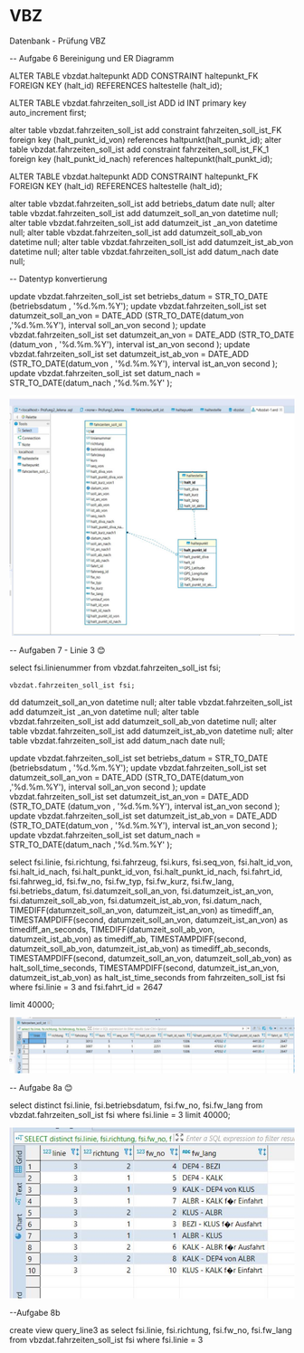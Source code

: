 # VBZ
Datenbank - Prüfung VBZ

-- Aufgabe 6 Bereinigung und ER Diagramm

ALTER TABLE vbzdat.haltepunkt ADD CONSTRAINT haltepunkt_FK FOREIGN KEY (halt_id) REFERENCES haltestelle (halt_id);


ALTER TABLE vbzdat.fahrzeiten_soll_ist ADD id INT primary key auto_increment first;


alter table vbzdat.fahrzeiten_soll_ist add constraint fahrzeiten_soll_ist_FK foreign key (halt_punkt_id_von) references haltpunkt(halt_punkt_id);
alter table vbzdat.fahrzeiten_soll_ist add constraint fahrzeiten_soll_ist_FK_1 foreign key (halt_punkt_id_nach) references haltepunkt(halt_punkt_id);



ALTER TABLE vbzdat.haltepunkt ADD CONSTRAINT haltepunkt_FK FOREIGN KEY (halt_id) REFERENCES haltestelle (halt_id);



alter table vbzdat.fahrzeiten_soll_ist add betriebs_datum date null;
alter table vbzdat.fahrzeiten_soll_ist add datumzeit_soll_an_von datetime null;
alter table vbzdat.fahrzeiten_soll_ist add datumzeit_ist _an_von datetime null;
alter table vbzdat.fahrzeiten_soll_ist add datumzeit_soll_ab_von datetime null;
alter table vbzdat.fahrzeiten_soll_ist add datumzeit_ist_ab_von datetime null;
alter table vbzdat.fahrzeiten_soll_ist add datum_nach date null;

-- Datentyp  konvertierung


update vbzdat.fahrzeiten_soll_ist set betriebs_datum = STR_TO_DATE (betriebsdatum , '%d.%m.%Y');
update vbzdat.fahrzeiten_soll_ist set datumzeit_soll_an_von = DATE_ADD (STR_TO_DATE(datum_von ,'%d.%m.%Y'), interval soll_an_von second );
update vbzdat.fahrzeiten_soll_ist set datumzeit_an_von = DATE_ADD (STR_TO_DATE (datum_von , '%d.%m.%Y'), interval ist_an_von second );
update vbzdat.fahrzeiten_soll_ist set datumzeit_ist_ab_von = DATE_ADD (STR_TO_DATE(datum_von , '%d.%m.%Y'), interval ist_an_von second );
update vbzdat.fahrzeiten_soll_ist set datum_nach = STR_TO_DATE(datum_nach ,'%d.%m.%Y' );

![What is this](ER_Diagramm_vbzdat.JPG)



-- Aufgaben 7 - Linie 3 😊

select
    fsi.linienummer
from
    vbzdat.fahrzeiten_soll_ist fsi;


    vbzdat.fahrzeiten_soll_ist fsi;

dd datumzeit_soll_an_von datetime null;
alter table vbzdat.fahrzeiten_soll_ist add datumzeit_ist _an_von datetime null;
alter table vbzdat.fahrzeiten_soll_ist add datumzeit_soll_ab_von datetime null;
alter table vbzdat.fahrzeiten_soll_ist add datumzeit_ist_ab_von datetime null;
alter table vbzdat.fahrzeiten_soll_ist add datum_nach date null;


update vbzdat.fahrzeiten_soll_ist set betriebs_datum = STR_TO_DATE (betriebsdatum , '%d.%m.%Y');
update vbzdat.fahrzeiten_soll_ist set datumzeit_soll_an_von = DATE_ADD (STR_TO_DATE(datum_von ,'%d.%m.%Y'), interval soll_an_von second );
update vbzdat.fahrzeiten_soll_ist set datumzeit_ist_an_von = DATE_ADD (STR_TO_DATE (datum_von , '%d.%m.%Y'), interval ist_an_von second );
update vbzdat.fahrzeiten_soll_ist set datumzeit_ist_ab_von = DATE_ADD (STR_TO_DATE(datum_von , '%d.%m.%Y'), interval ist_an_von second );
update vbzdat.fahrzeiten_soll_ist set datum_nach = STR_TO_DATE(datum_nach ,'%d.%m.%Y' );

select
    fsi.linie,
    fsi.richtung,
    fsi.fahrzeug,
    fsi.kurs,
    fsi.seq_von,
    fsi.halt_id_von,
    fsi.halt_id_nach,
    fsi.halt_punkt_id_von,
    fsi.halt_punkt_id_nach,
    fsi.fahrt_id,
    fsi.fahrweg_id,
    fsi.fw_no,
    fsi.fw_typ,
    fsi.fw_kurz,
    fsi.fw_lang,
    fsi.betriebs_datum,
    fsi.datumzeit_soll_an_von,
    fsi.datumzeit_ist_an_von,
    fsi.datumzeit_soll_ab_von,
    fsi.datumzeit_ist_ab_von,
    fsi.datum_nach,
    TIMEDIFF(datumzeit_soll_an_von,
    datumzeit_ist_an_von) as timediff_an,
    TIMESTAMPDIFF(second,
    datumzeit_soll_an_von,
    datumzeit_ist_an_von) as timediff_an_seconds,
    TIMEDIFF(datumzeit_soll_ab_von,
    datumzeit_ist_ab_von) as timediff_ab,
    TIMESTAMPDIFF(second,
    datumzeit_soll_ab_von,
    datumzeit_ist_ab_von) as timediff_ab_seconds,
    TIMESTAMPDIFF(second,
    datumzeit_soll_an_von,
    datumzeit_soll_ab_von) as halt_soll_time_seconds,
    TIMESTAMPDIFF(second,
    datumzeit_ist_an_von,
    datumzeit_ist_ab_von) as halt_ist_time_seconds
from
    fahrzeiten_soll_ist fsi
where
    fsi.linie = 3
    and fsi.fahrt_id = 2647
    
limit 40000;

![What is this](Aufgabe7_linie3.JPG)


-- Aufgabe 8a 😊

select distinct
    fsi.linie,
    fsi.betriebsdatum,
    fsi.fw_no,
    fsi.fw_lang 
from
    vbzdat.fahrzeiten_soll_ist fsi
where
    fsi.linie = 3
limit 40000;

![What is this](8a_linie3JPG.JPG)

--Aufgabe 8b

create view query_line3
as select 
    fsi.linie,
    fsi.richtung,
    fsi.fw_no,
    fsi.fw_lang
from 
   vbzdat.fahrzeiten_soll_ist fsi
where 
    fsi.linie = 3
